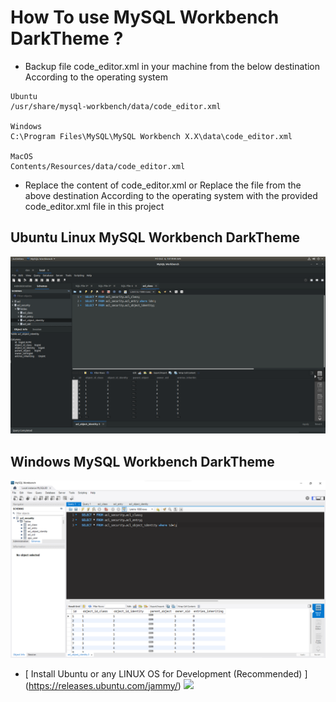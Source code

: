 # How To use MySQL Workbench DarkTheme ?

* Backup file code_editor.xml in your machine from the below destination
  According to the operating system

````
Ubuntu  
/usr/share/mysql-workbench/data/code_editor.xml

Windows
C:\Program Files\MySQL\MySQL Workbench X.X\data\code_editor.xml

MacOS
Contents/Resources/data/code_editor.xml
````
* Replace the content of code_editor.xml 
 or Replace the file
  from the above destination
  According to the operating
  system with the provided code_editor.xml file in this project

## Ubuntu Linux MySQL Workbench DarkTheme
![img.png](image/UbuntuLinuxMysqldarkTheme.png)

## Windows MySQL Workbench DarkTheme
![img.png](image/WindowsMysqldarkTheme.png)

* [ Install Ubuntu or any LINUX OS for Development (Recommended)  ]
  (https://releases.ubuntu.com/jammy/)
  <img src="https://assets.ubuntu.com/v1/a7e3c509-Canonical%20Ubuntu.svg" style="height: 40px">
